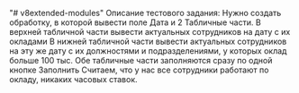 "# v8extended-modules" 
Описание тестового задания:
Нужно создать обработку, в которой вывести поле Дата и 2 Табличные части.
В верхней табличной части вывести актуальных сотрудников на дату с их окладами
В нижней табличной части вывести актуальных сотрудников на эту же дату с их должностями и подразделениями, у которых оклад больше 100 тыс.
Обе табличные части заполняются сразу по одной кнопке Заполнить
Считаем, что у нас все сотрудники работают по окладу, никаких часовых ставок.
